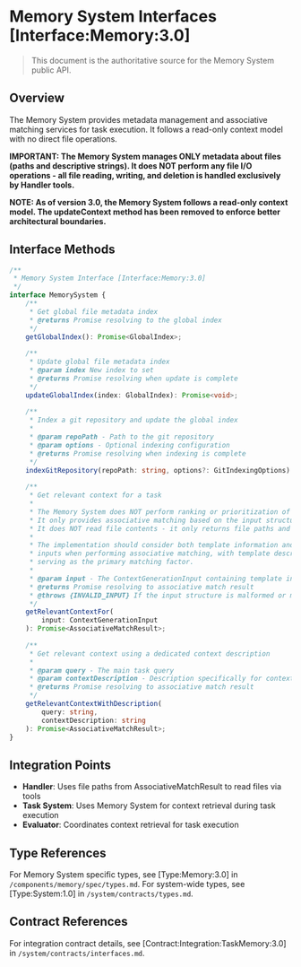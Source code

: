 # Memory System Interfaces [Interface:Memory:3.0]

> This document is the authoritative source for the Memory System public API.

## Overview

The Memory System provides metadata management and associative matching services for task execution. It follows a read-only context model with no direct file operations.

**IMPORTANT: The Memory System manages ONLY metadata about files (paths and descriptive strings).
It does NOT perform any file I/O operations - all file reading, writing, and deletion
is handled exclusively by Handler tools.**

**NOTE: As of version 3.0, the Memory System follows a read-only context model.
The updateContext method has been removed to enforce better architectural boundaries.**

## Interface Methods

```typescript
/**
 * Memory System Interface [Interface:Memory:3.0]
 */
interface MemorySystem {
    /**
     * Get global file metadata index
     * @returns Promise resolving to the global index
     */
    getGlobalIndex(): Promise<GlobalIndex>;
    
    /**
     * Update global file metadata index
     * @param index New index to set
     * @returns Promise resolving when update is complete
     */
    updateGlobalIndex(index: GlobalIndex): Promise<void>;
    
    /**
     * Index a git repository and update the global index
     * 
     * @param repoPath - Path to the git repository
     * @param options - Optional indexing configuration
     * @returns Promise resolving when indexing is complete
     */
    indexGitRepository(repoPath: string, options?: GitIndexingOptions): Promise<void>;
    
    /**
     * Get relevant context for a task
     * 
     * The Memory System does NOT perform ranking or prioritization of matches.
     * It only provides associative matching based on the input structure.
     * It does NOT read file contents - it only returns file paths and metadata.
     *
     * The implementation should consider both template information and all relevant
     * inputs when performing associative matching, with template description typically
     * serving as the primary matching factor.
     *
     * @param input - The ContextGenerationInput containing template info and inputs
     * @returns Promise resolving to associative match result
     * @throws {INVALID_INPUT} If the input structure is malformed or missing required fields
     */
    getRelevantContextFor(
        input: ContextGenerationInput
    ): Promise<AssociativeMatchResult>;
    
    /**
     * Get relevant context using a dedicated context description
     * 
     * @param query - The main task query
     * @param contextDescription - Description specifically for context matching
     * @returns Promise resolving to associative match result
     */
    getRelevantContextWithDescription(
        query: string, 
        contextDescription: string
    ): Promise<AssociativeMatchResult>;
}
```

## Integration Points

- **Handler**: Uses file paths from AssociativeMatchResult to read files via tools
- **Task System**: Uses Memory System for context retrieval during task execution
- **Evaluator**: Coordinates context retrieval for task execution

## Type References

For Memory System specific types, see [Type:Memory:3.0] in `/components/memory/spec/types.md`.
For system-wide types, see [Type:System:1.0] in `/system/contracts/types.md`.

## Contract References

For integration contract details, see [Contract:Integration:TaskMemory:3.0] in `/system/contracts/interfaces.md`.
